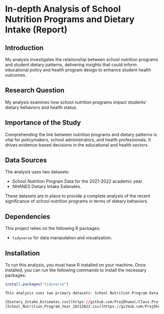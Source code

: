 # In-depth Analysis of School Nutrition Programs and Dietary Intake (Report)

## Introduction
My analysis investigates the relationship between school nutrition programs and student dietary patterns, delivering insights that could inform educational policy and health program design to enhance student health outcomes.

## Research Question
My analysis examines how school nutrition programs impact students' dietary behaviors and health status.

## Importance of the Study
Comprehending the link between nutrition programs and dietary patterns is vital for policymakers, school administrators, and health professionals. It drives evidence-based decisions in the educational and health sectors.

## Data Sources
The analysis uses two datasets:
- School Nutrition Program Data for the 2021-2022 academic year.
- NHANES Dietary Intake Estimates.

These datasets are in place to provide a complete analysis of the recent significance of school nutrition programs in terms of dietary behaviors.

## Dependencies
This project relies on the following R packages:
- `tidyverse` for data manipulation and visualization.

## Installation
To run this analysis, you must have R installed on your machine. Once installed, you can run the following commands to install the necessary packages:

```R
install.packages("tidyverse")

This analysis uses two primary datasets: School Nutrition Program Data for the 2021-2022 academic year, and NHANES Dietary Intake Estimates. The datasets are available at the following links:

[Dietary_Intake_Estimates.csv](https://github.com/PrajDhumal/Class-Project-Draft/files/14904609/Dietary_Intake_Estimates.csv)
[School_Nutrition_Program_Year_20212022.csv](https://github.com/PrajDhumal/Class-Project-Draft/files/14904611/School_Nutrition_Program_Year_20212022.csv)
